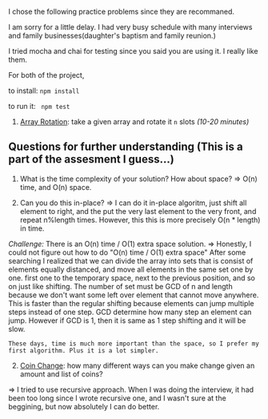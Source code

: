 I chose the following practice problems since they are recommaned.

I am sorry for a little delay. I had very busy schedule with many interviews and family businesses(daughter's baptism and family reunion.)

I tried mocha and chai for testing since you said you are using it. I really like them.

For both of the project, 

to install:
``` npm install ```

to run it:
``` npm test```


1. [Array Rotation](array_rotate): take a given array and rotate it `n` slots *(10-20 minutes)*

## Questions for further understanding (This is a part of the assesment I guess...)

1. What is the time complexity of your solution? How about space?
=> O(n) time, and O(n) space.

2. Can you do this in-place?
=> I can do it in-place algoritm, just shift all element to right, 
	and the put the very last element to the very front, and repeat n%length times. However, this this is more precisely O(n * length) in time.

*Challenge:* There is an O(n) time / O(1) extra space solution. 
=>	Honestly, I could not figure out how to do "O(n) time / O(1) extra space"
	After some searching I realized that we can divide the array into sets that is consist of elements equally distanced, 
	and move all elements in the same set one by one. first one to the temporary space, next to the previous position, 
	and so on just like shifting. 
	The number of set must be GCD of n and length because we don't want some left over element that cannot move anywhere.
	This is faster than the regular shifting because elements can jump multiple steps instead of one step. 
	GCD determine how many step an element can jump.
	However if GCD is 1, then it is same as 1 step shifting and it will be slow.

	These days, time is much more important than the space, so I prefer my first algorithm. Plus it is a lot simpler.


2. [Coin Change](coin_change): how many different ways can you make change given an amount and list of coins?

=>	I tried to use recursive approach. When I was doing the interview, 
	it had been too long since I wrote recursive one, and I wasn't sure at the beggining, but now absolutely I can do better.

